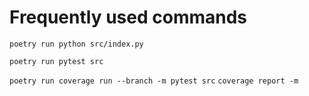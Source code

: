 # Frequently used commands

`poetry run python src/index.py`

`poetry run pytest src`

`poetry run coverage run --branch -m pytest src`
`coverage report -m`